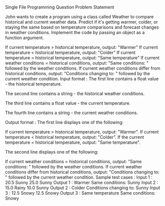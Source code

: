 Single File Programming Question
Problem Statement



John wants to create a program using a class called Weather to compare historical and current weather data. Predict if it's getting warmer, colder, or staying the same based on temperature comparisons and forecast changes in weather conditions. Implement the code by passing an object as a function argument.



If current temperature > historical temperature, output: "Warmer"
If current temperature < historical temperature, output: "Colder"
If current temperature = historical temperature, output: "Same temperature"
If current weather conditions = historical conditions, output: "Same conditions: " followed by the weather conditions.
If current weather conditions differ from historical conditions, output: "Conditions changing to: " followed by the current weather condition.
Input format :
The first line contains a float value - the historical temperature.

The second line contains a string - the historical weather conditions.

The third line contains a float value - the current temperature.

The fourth line contains a string - the current weather conditions.

Output format :
The first line displays one of the following:

If current temperature > historical temperature, output: "Warmer".
If current temperature < historical temperature, output: "Colder".
If the current temperature = historical temperature, output: "Same temperature".


The second line displays one of the following:

If current weather conditions = historical conditions, output: "Same conditions: " followed by the weather conditions.
If current weather conditions differ from historical conditions, output: "Conditions changing to: " followed by the current weather condition.
Sample test cases :
Input 1 :
20.5
Sunny
25.0
Sunny
Output 1 :
Warmer
Same conditions: Sunny
Input 2 :
15.0
Rainy
10.0
Sunny
Output 2 :
Colder
Conditions changing to: Sunny
Input 3 :
12.5
Snowy
12.5
Snowy
Output 3 :
Same temperature
Same conditions: Snowy